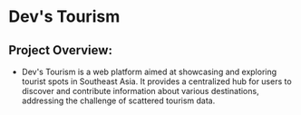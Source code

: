 # Dev's Tourism 

## Project Overview:
- Dev's Tourism is a web platform aimed at showcasing and exploring tourist spots in Southeast Asia. It provides a centralized hub for users to discover and contribute information about various destinations, addressing the challenge of scattered tourism data.



    
